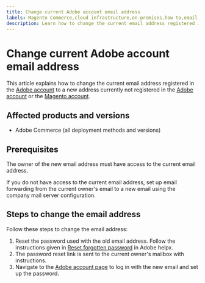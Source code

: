 ```yaml
---
title: Change current Adobe account email address
labels: Magento Commerce,cloud infrastructure,on-premises,how to,email,Adobe Commerce,Pro,Starter
description: Learn how to change the current email address registered in the Adobe account to a new address currently not registered in the Adobe account or the Magento account.
---
```


# Change current Adobe account email address

This article explains how to change the current email address registered in the [Adobe account](https://account.adobe.com/) to a new address currently not registered in the [Adobe account](https://account.adobe.com/) or the [Magento account](https://account.magento.com/).

## Affected products and versions

* Adobe Commerce (all deployment methods and versions)

## Prerequisites 

The owner of the new email address must have access to the current email address.

If you do not have access to the current email address, set up email forwarding from the current owner's email to a new email using the company mail server configuration.

## Steps to change the email address

Follow these steps to change the email address:

1. Reset the password used with the old email address. Follow the instructions given in [Reset forgotten password](https://helpx.adobe.com/manage-account/using/change-or-reset-password.html) in Adobe helpx.
1. The password reset link is sent to the current owner's mailbox with instructions.
1. Navigate to the [Adobe account page](https://account.adobe.com) to log in with the new email and set up the password.

